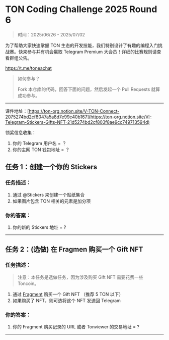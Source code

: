# TON Coding Challenge 2025 Round 6

> 时间：2025/06/26 - 2025/07/02

为了帮助大家快速掌握 TON 生态的开发技能，我们特别设计了有趣的编程入门挑战赛。快来参与并有机会赢取 Telegram Premium 大会员！详细的比赛规则请查看群组公告。

https://t.me/toneachat

> 如何参与？
>
> Fork 本仓库的代码，回答下面的问题，然后发起一个 Pull Requests 就算成功参与。

---

课件地址：[https://ton-org.notion.site/V-TON-Connect-2075274bd2cf8047a5a8d7e99c40b167](https://ton-org.notion.site/VI-Telegram-Stickers-Gifts-NFT-21d5274bd2cf803f8ae9cc749713594d)

领奖信息收集：
1. 你的 Telegram 用户名 = ？
2. 你的主网 TON 钱包地址 = ？


## 任务 1：创建一个你的 Stickers
### 任务描述：

1. 通过 @Stickers 来创建一个贴纸集合
2. 如果图片包含 TON 相关的元素是加分项


### 你的答案：

1. 你的新的 Stickers 地址 =  ?


---

## 任务 2：(选做) 在 Fragmen 购买一个 Gift NFT

### 任务描述：

> 注意：本任务是选做任务，因为涉及购买 Gift NFT 需要花费一些 Toncoin。

1. 通过 [Fragment](https://fragment.com/gifts?sort=price_asc&filter=sale) 购买一个 Gift NFT （推荐 5 TON 以下）
2. 如果购买了 NFT，则可选将这个 NFT 发送回 Telegram

### 你的答案：

1. 你的 Fragment 购买记录的 URL 或者 Tonviewer 的交易地址 =  ?

---


